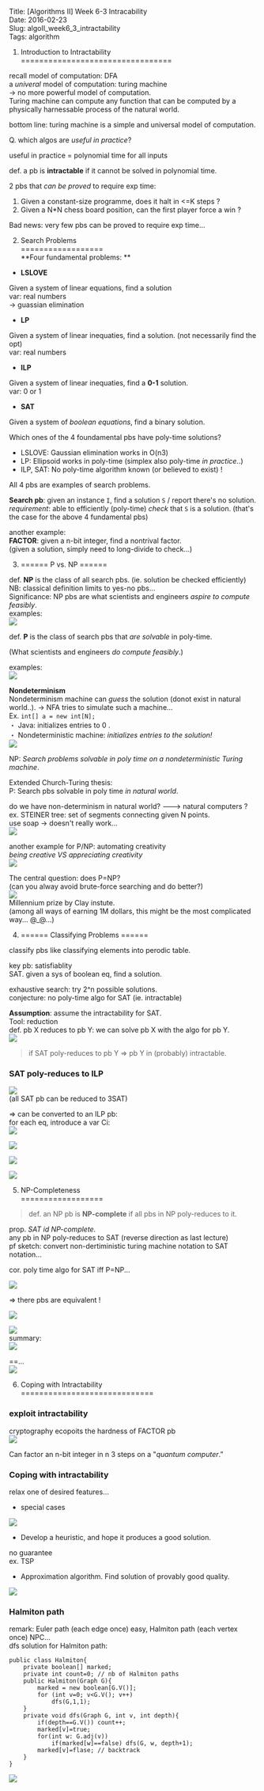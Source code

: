 Title: [Algorithms II] Week 6-3 Intracability        
Date: 2016-02-23         
Slug:  algoII_week6_3_intractability     
Tags: algorithm            
   
   
1. Introduction to Intractability   
=================================   
   
recall model of computation: DFA   
a *univeral* model of computation: turing machine    
→ no more powerful model of computation.    
Turing machine can compute any function that can be computed by a physically harnessable process of the natural world.    
   
bottom line: turing machine is a simple and universal model of computation.    
   
   
Q. which algos are *useful in practice*?   
   
useful in practice = polynomial time for all inputs   
   
def. a pb is **intractable** if it cannot be solved in polynomial time.    
   
2 pbs that *can be proved* to require exp time:    
   
1. Given a constant-size programme, does it halt in <=K steps ?   
2. Given a N*N chess board position, can the first player force a win ?   
   
   
Bad news: very few pbs can be proved to require exp time...   
   
2. Search Problems   
==================   
**Four fundamental problems: **   
   
* **LSLOVE**   
   
Given a system of linear equations, find a solution   
var: real numbers   
→ guassian elimination   
   
* **LP**   
   
Given a system of linear inequaties, find a solution. (not necessarily find the opt)   
var: real numbers   
   
* **ILP**   
   
Given a system of linear inequaties, find a **0-1** solution.    
var: 0 or 1   
   
* **SAT**   
   
Given a system of *boolean equations*, find a binary solution.    
   
Which ones of the 4 foundamental pbs have poly-time solutions?   
   
* LSLOVE: Gaussian elimination works in O(n3)   
* LP: Ellipsoid works in poly-time (simplex also poly-time *in practice*..)   
* ILP, SAT: No poly-time algorithm known (or believed to exist) !   
   
   
All 4 pbs are examples of search problems.    
   
**Search pb**: given an instance ``I``, find a solution ``S`` / report there's no solution.    
*requirement*: able to efficiently (poly-time) *check* that ``S`` is a solution. (that's the case for the above 4 fundamental pbs)   
   
another example:    
**FACTOR**: given a n-bit integer, find a nontrival factor.    
(given a solution, simply need to long-divide to check...)   
   
   
   
3. ====== P vs. NP ======   
   
   
def. **NP** is the class of all search pbs. (ie. solution be checked efficiently)    
NB: classical definition limits to yes-no pbs...   
Significance: NP pbs are what scientists and engineers *aspire to compute feasibly*.   
examples:    
![](algoII_week6_3_intractability/pasted_image.png)   
   
   
def. **P** is the class of search pbs that *are solvable* in poly-time.    
   
(What scientists and engineers *do compute feasibly*.)   
   
examples:   
![](algoII_week6_3_intractability/pasted_image001.png)   
   
**Nondeterminism**   
Nondeterminism machine can *guess* the solution (donot exist in natural world..). → NFA tries to simulate such a machine...   
Ex. ``int[] a = new int[N];``   
・ Java: initializes entries to 0 .   
・ Nondeterministic machine: *initializes entries to the solution!*   
![](algoII_week6_3_intractability/pasted_image002.png)   
   
NP: *Search problems solvable in poly time on a nondeterministic Turing machine*.    
   
Extended Church-Turing thesis:   
P: Search pbs solvable in poly time *in natural world*.    
   
do we have non-determinism in natural world? ---> natural computers ?    
ex. STEINER tree: set of segments connecting given N points.    
use soap → doesn't really work...   
![](algoII_week6_3_intractability/pasted_image003.png)   
   
   
another example for P/NP: automating creativity   
*being creative VS appreciating creativity*   
![](algoII_week6_3_intractability/pasted_image004.png)   
   
The central question: does P=NP?    
(can you alway avoid brute-force searching and do better?)   
![](algoII_week6_3_intractability/pasted_image005.png)   
Millennium prize by Clay instute.   
(among all ways of earning 1M dollars, this might be the most complicated way... @_@...)   
   
   
   
4. ====== Classifying Problems ======   
   
   
classify pbs like classifying elements into perodic table.    
   
key pb: satisfiablity   
SAT. given a sys of boolean eq, find a solution.    
   
exhaustive search: try 2^n possible solutions.    
conjecture: no poly-time algo for SAT (ie. intractable)   
   
**Assumption**: assume the intractability for SAT.   
Tool: reduction   
def. pb X reduces to pb Y: we can solve pb X with the algo for pb Y.    
![](algoII_week6_3_intractability/pasted_image006.png)   
   
> if SAT poly-reduces to pb Y ⇒ pb Y in (probably) intractable.   
   
### SAT poly-reduces to ILP   
   
![](algoII_week6_3_intractability/pasted_image007.png)   
(all SAT pb can be reduced to 3SAT)   
   
⇒ can be converted to an ILP pb:    
for each eq, introduce a var Ci:   
![](algoII_week6_3_intractability/pasted_image009.png)   
   
![](algoII_week6_3_intractability/pasted_image008.png)   
   
![](algoII_week6_3_intractability/pasted_image010.png)   
   
![](algoII_week6_3_intractability/pasted_image011.png)   
   
5. NP-Completeness   
==================   
   
>def. an NP pb is **NP-complete** if all pbs in NP poly-reduces to it.    
   
prop. *SAT id NP-complete.*   
any pb in NP poly-reduces to SAT (reverse direction as last lecture)   
pf sketch: convert non-dertiministic turing machine notation to SAT notation...   
   
cor. poly time algo for SAT iff P=NP...   
   
![](algoII_week6_3_intractability/pasted_image012.png)   
   
⇒ there pbs are equivalent !    
   
![](algoII_week6_3_intractability/pasted_image013.png)   
   
![](algoII_week6_3_intractability/pasted_image014.png)   
summary:    
![](algoII_week6_3_intractability/pasted_image015.png)   
   
==...   
![](algoII_week6_3_intractability/pasted_image016.png)   
   
6. Coping with Intractability   
=============================   
   
### exploit intractability   
cryptography ecopoits the hardness of FACTOR pb   
![](algoII_week6_3_intractability/pasted_image017.png)   
   
Can factor an n-bit integer in n 3 steps on a "*quantum computer*.”   
   
### Coping with intractability   
relax one of desired features...   
   
* special cases   
   
![](algoII_week6_3_intractability/pasted_image018.png)   
   
* Develop a heuristic, and hope it produces a good solution.   
   
no guarantee   
ex. TSP   
   
   
* Approximation algorithm. Find solution of provably good quality.   
   
![](algoII_week6_3_intractability/pasted_image019.png)   
   
### Halmiton path   
remark: Euler path (each edge once) easy, Halmiton path (each vertex once) NPC...   
dfs solution for Halmiton path:   
   
	public class Halmiton{   
		private boolean[] marked;   
		private int count=0; // nb of Halmiton paths   
		public Halmiton(Graph G){   
			marked = new boolean[G.V()];   
			for (int v=0; v<G.V(); v++)   
				dfs(G,1,1);	   
		}   
		private void dfs(Graph G, int v, int depth){   
			if(depth==G.V()) count++;   
			marked[v]=true;   
			for(int w: G.adj(v))    
				if(marked[w]==false) dfs(G, w, depth+1);   
			marked[v]=flase; // backtrack   
		}   
	}   
   
   
![](algoII_week6_3_intractability/pasted_image020.png)   
